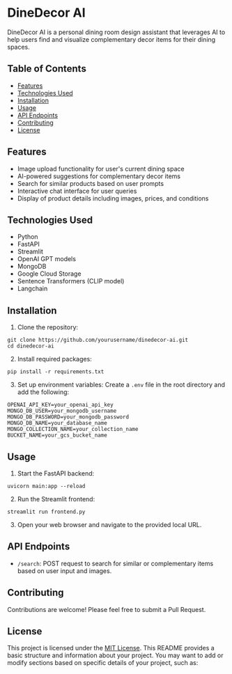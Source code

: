 # DineDecor AI

DineDecor AI is a personal dining room design assistant that leverages AI to help users find and visualize complementary decor items for their dining spaces.

## Table of Contents
- [Features](#features)
- [Technologies Used](#technologies-used)
- [Installation](#installation)
- [Usage](#usage)
- [API Endpoints](#api-endpoints)
- [Contributing](#contributing)
- [License](#license)

## Features

- Image upload functionality for user's current dining space
- AI-powered suggestions for complementary decor items
- Search for similar products based on user prompts
- Interactive chat interface for user queries
- Display of product details including images, prices, and conditions

## Technologies Used

- Python
- FastAPI
- Streamlit
- OpenAI GPT models
- MongoDB
- Google Cloud Storage
- Sentence Transformers (CLIP model)
- Langchain

## Installation

1. Clone the repository:

```
git clone https://github.com/yourusername/dinedecor-ai.git
cd dinedecor-ai
```

2. Install required packages:

```
pip install -r requirements.txt
```

3. Set up environment variables:
Create a `.env` file in the root directory and add the following:

```
OPENAI_API_KEY=your_openai_api_key
MONGO_DB_USER=your_mongodb_username
MONGO_DB_PASSWORD=your_mongodb_password
MONGO_DB_NAME=your_database_name
MONGO_COLLECTION_NAME=your_collection_name
BUCKET_NAME=your_gcs_bucket_name
```

## Usage

1. Start the FastAPI backend:
```
uvicorn main:app --reload
```

2. Run the Streamlit frontend:
```
streamlit run frontend.py
```

3. Open your web browser and navigate to the provided local URL.

## API Endpoints

- `/search`: POST request to search for similar or complementary items based on user input and images.

## Contributing

Contributions are welcome! Please feel free to submit a Pull Request.

## License

This project is licensed under the [MIT License](LICENSE).
This README provides a basic structure and information about your project. You may want to add or modify sections based on specific details of your project, such as: